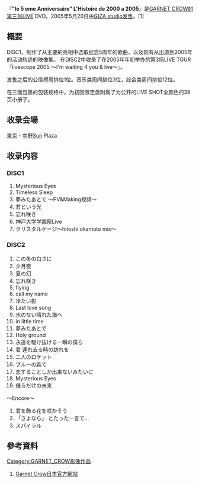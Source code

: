 『**"le 5 eme Anniversaire" L'Histoire de 2000 a 2005**』是[GARNET CROW的第三张LIVE](../Page/GARNET_CROW.md "wikilink") DVD。2005年5月20日由[GIZA studio发售](../Page/GIZA_studio.md "wikilink")。\[1\]

## 概要

DISC1，制作了从主要的亮相中选取纪念5周年的歌曲，以及刻有从出道到2005年的活动轨迹的映像集。 在DISC2中收录了在2005年年初举办的第3场LIVE TOUR『livescope 2005 〜I'm waiting 4 you & live〜』。

发售之后的公信榜周排位1位。音乐类周间排位3位，综合类周间排位12位。

在三面包裹的包装规格中，为初回限定盘附属了为公开的LIVE SHOT全颜色的38页小册子。

## 收录会場

[東京](https://zh.wikipedia.org/wiki/東京 "wikilink")・[中野Sun](../Page/中野區.md "wikilink") Plaza

## 收录内容

### DISC1

1.  Mysterious Eyes
2.  Timeless Sleep
3.  夢みたあとで 〜PV\&Making视频〜
4.  君という光
5.  忘れ咲き
6.  神戸大学学園祭Live
7.  クリスタルゲージ〜hitoshi okamoto mix〜

### DISC2

1.  この冬の白さに
2.  夕月夜
3.  夏の幻
4.  忘れ咲き
5.  flying
6.  call my name
7.  冷たい影
8.  Last love song
9.  水のない晴れた海へ
10. in little time
11. 夢みたあとで
12. Holy ground
13. 永遠を駆け抜ける一瞬の僕ら
14. 君 連れ去る時の訪れを
15. 二人のロケット
16. ブルーの森で
17. 恋することしか出来ないみたいに
18. Mysterious Eyes
19. 僕らだけの未来

〜Encore〜

1.  君を飾る花を咲かそう
2.  「さよなら」 とたった一言で...
3.  スパイラル

## 參考資料

[Category:GARNET_CROW影像作品](https://zh.wikipedia.org/wiki/Category:GARNET_CROW影像作品 "wikilink")

1.  [Garnet Crow日本官方網站](http://garnetcrow.com/discography/)